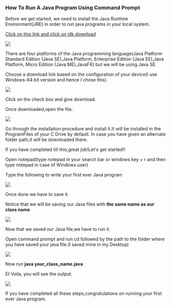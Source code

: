 ### How To Run A Java Program Using Command Prompt

Before we get started, we need to install the Java Runtime Environment(JRE) in order to run java programs in your local system.

<a href = "https://www.oracle.com/in/java/technologies/javase-downloads.html">Click on this link and click on jdk download</a>

<img src = "https://github.com/sreelakshmig009/java/blob/day-1-sreelakshmi/Week-1/Day%201/Step%201.png">

There are four platforms of the Java programming language(Java Platform Standard Edition (Java SE),Java Platform, Enterprise Edition (Java EE),Java Platform, Micro Edition (Java ME),JavaFX) but we will be using Java SE.

Choose a download link based on the configuration of your device(I use Windows-64 bit version and hence I chose this).

<img src = "https://github.com/sreelakshmig009/java/blob/day-1-sreelakshmi/Week-1/Day%201/Step%202.png">

Click on the check box and give download.

Once downloaded,open the file. 

<img src ="https://github.com/sreelakshmig009/java/blob/day-1-sreelakshmi/Week-1/Day%201/Step%203.png">

Go through the installation procedure and install it.It will be installed in the ProgramFiles of your C Drive by default. In case you have given an alternate folder path,it will be downloaded there.

If you have completed till this,great job!Let's get started!!

Open notepad(type notepad in your search bar or windows key + r and then type notepad in case of Windows user)

Type the following to write your first ever Java program

<img src ="https://github.com/sreelakshmig009/java/blob/day-1-sreelakshmi/Week-1/Day%201/Step%204.png">

Once done we have to save it. 

Notice that we will be saving our Java files with <b> the same name as our class name</b>

<img src = "https://github.com/sreelakshmig009/java/blob/day-1-sreelakshmi/Week-1/Day%201/Step%205.png">

Now that we saved our Java file,we have to run it.

Open command prompt and run cd followed by the path to the folder where you have saved your java file.(I saved mine in my Desktop)

<img src ="https://github.com/sreelakshmig009/java/blob/day-1-sreelakshmi/Week-1/Day%201/Step%206.png">

Now run <b> java your_class_name.java </b>

Et Voila, you will see the output.

<img src ="https://github.com/sreelakshmig009/java/blob/day-1-sreelakshmi/Week-1/Day%201/Step%207.png">

If you have completed all these steps,congratulations on running your first ever Java program.
